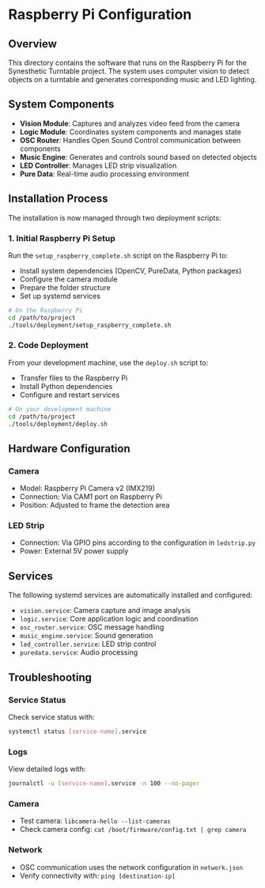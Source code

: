 # Raspberry Pi Configuration

## Overview
This directory contains the software that runs on the Raspberry Pi for the Synesthetic Turntable project. The system uses computer vision to detect objects on a turntable and generates corresponding music and LED lighting.

## System Components
- **Vision Module**: Captures and analyzes video feed from the camera
- **Logic Module**: Coordinates system components and manages state
- **OSC Router**: Handles Open Sound Control communication between components
- **Music Engine**: Generates and controls sound based on detected objects
- **LED Controller**: Manages LED strip visualization
- **Pure Data**: Real-time audio processing environment

## Installation Process

The installation is now managed through two deployment scripts:

### 1. Initial Raspberry Pi Setup
Run the `setup_raspberry_complete.sh` script on the Raspberry Pi to:
- Install system dependencies (OpenCV, PureData, Python packages)
- Configure the camera module
- Prepare the folder structure
- Set up systemd services

```bash
# On the Raspberry Pi
cd /path/to/project
./tools/deployment/setup_raspberry_complete.sh
```

### 2. Code Deployment
From your development machine, use the `deploy.sh` script to:
- Transfer files to the Raspberry Pi
- Install Python dependencies
- Configure and restart services

```bash
# On your development machine
cd /path/to/project
./tools/deployment/deploy.sh
```

## Hardware Configuration

### Camera
- Model: Raspberry Pi Camera v2 (IMX219)
- Connection: Via CAM1 port on Raspberry Pi
- Position: Adjusted to frame the detection area

### LED Strip
- Connection: Via GPIO pins according to the configuration in `ledstrip.py`
- Power: External 5V power supply

## Services

The following systemd services are automatically installed and configured:

- `vision.service`: Camera capture and image analysis
- `logic.service`: Core application logic and coordination
- `osc_router.service`: OSC message handling
- `music_engine.service`: Sound generation
- `led_controller.service`: LED strip control
- `puredata.service`: Audio processing

## Troubleshooting

### Service Status
Check service status with:
```bash
systemctl status [service-name].service
```

### Logs
View detailed logs with:
```bash
journalctl -u [service-name].service -n 100 --no-pager
```

### Camera
- Test camera: `libcamera-hello --list-cameras`
- Check camera config: `cat /boot/firmware/config.txt | grep camera`

### Network
- OSC communication uses the network configuration in `network.json`
- Verify connectivity with: `ping [destination-ip]`